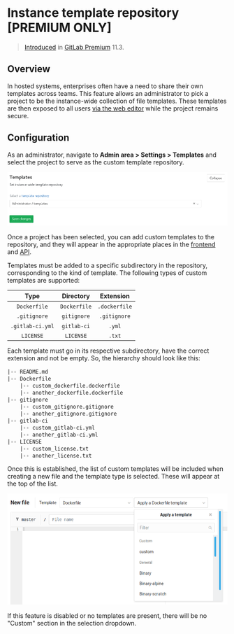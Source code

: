 # Instance template repository **[PREMIUM ONLY]**

> [Introduced](https://gitlab.com/gitlab-org/gitlab-ee/issues/5986) in
> [GitLab Premium](https://about.gitlab.com/pricing) 11.3.

## Overview

In hosted systems, enterprises often have a need to share their own templates
across teams. This feature allows an administrator to pick a project to be the
instance-wide collection of file templates. These templates are then exposed to
all users [via the web editor](../../project/repository/web_editor.md#template-dropdowns)
while the project remains secure.

## Configuration

As an administrator, navigate to **Admin area > Settings > Templates** and
select the project to serve as the custom template repository.

![File templates in the admin area](img/file_template_admin_area.png)

Once a project has been selected, you can add custom templates to the repository,
and they will appear in the appropriate places in the
[frontend](../../project/repository/web_editor.md#template-dropdowns) and
[API](../../../api/settings.md).

Templates must be added to a specific subdirectory in the repository,
corresponding to the kind of template. The following types of custom templates
are supported:

| Type              | Directory     | Extension     |
| :---------------: | :-----------: | :-----------: |
| `Dockerfile`      | `Dockerfile`  | `.dockerfile` |
| `.gitignore`      | `gitignore`   | `.gitignore`  |
| `.gitlab-ci.yml`  | `gitlab-ci`   | `.yml`        |
| `LICENSE`         | `LICENSE`     | `.txt`        |

Each template must go in its respective subdirectory, have the correct
extension and not be empty. So, the hierarchy should look like this:

```text
|-- README.md
|-- Dockerfile
    |-- custom_dockerfile.dockerfile
    |-- another_dockerfile.dockerfile
|-- gitignore
    |-- custom_gitignore.gitignore
    |-- another_gitignore.gitignore
|-- gitlab-ci
    |-- custom_gitlab-ci.yml
    |-- another_gitlab-ci.yml
|-- LICENSE
    |-- custom_license.txt
    |-- another_license.txt
```

Once this is established, the list of custom templates will be included when
creating a new file and the template type is selected. These will appear at the
top of the list.

![Custom template dropdown menu](img/file_template_user_dropdown.png)

If this feature is disabled or no templates are present, there will be
no "Custom" section in the selection dropdown.
